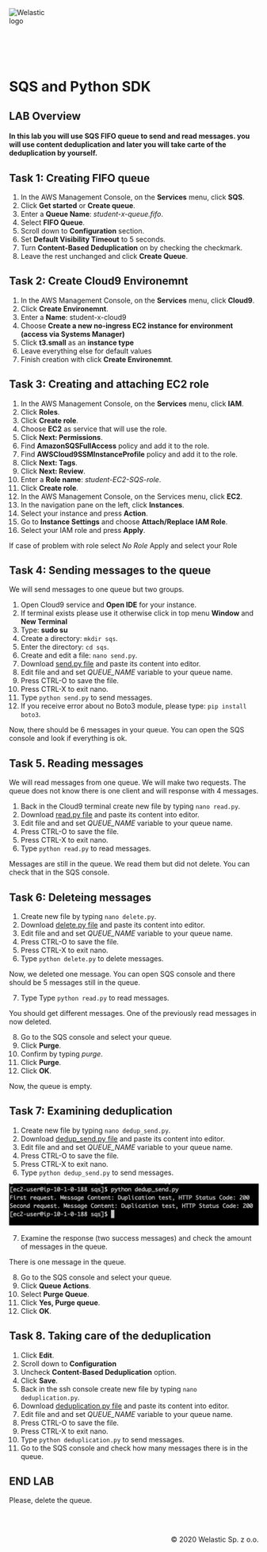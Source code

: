<img src="https://welastic.pl/wp-content/uploads/2020/05/cropped-welastic_logo-300x259.png" alt="Welastic logo" width="100" align="left">
<br><br>
<br><br>
<br><br>

# SQS and Python SDK

## LAB Overview

#### In this lab you will use SQS FIFO queue to send and read messages. you will use content deduplication and later you will take carte of the deduplication by yourself.

## Task 1: Creating FIFO queue

1. In the AWS Management Console, on the **Services** menu, click **SQS**.
2. Click **Get started** or **Create queue**.
3. Enter a **Queue Name**: *student-x-queue.fifo*.
4. Select **FIFO Queue**.
5. Scroll down to **Configuration** section. 
6. Set **Default Visibility Timeout** to 5 seconds.
7. Turn **Content-Based Deduplication** on by checking the checkmark.
8. Leave the rest unchanged and click **Create Queue**.

## Task 2: Create Cloud9 Environemnt
1.  In the AWS Management Console, on the **Services** menu, click **Cloud9**.
2.  Click **Create Environemnt**.
3.  Enter a **Name**: student-x-cloud9
4.  Choose **Create a new no-ingress EC2 instance for environment (access via Systems Manager)**
5.  Click **t3.small** as an **instance type**
6.  Leave everything else for default values
7.  Finish creation with click **Create Environemnt**.


## Task 3: Creating and attaching EC2 role

1.  In the AWS Management Console, on the **Services** menu, click **IAM**.
2.  Click **Roles**.
3.  Click **Create role**.
4.  Choose **EC2** as service that will use the role.
5.  Click **Next: Permissions**.
6.  Find **AmazonSQSFullAccess** policy and add it to the role.
7.  Find **AWSCloud9SSMInstanceProfile** policy and add it to the role.
8.  Click **Next: Tags**.
8.  Click **Next: Review**.
10.  Enter a **Role name**: *student-EC2-SQS-role*.
11. Click **Create role**.
12. In the AWS Management Console, on the Services menu, click **EC2**.
13. In the navigation pane on the left, click **Instances**.
14. Select your instance and press **Action**.
15. Go to **Instance Settings** and choose **Attach/Replace IAM Role**.
16. Select your IAM role and press **Apply**.

If case of problem with role select *No Role* Apply and select your Role 

## Task 4: Sending messages to the queue

We will send messages to one queue but two groups.

1.  Open Cloud9 service and **Open IDE** for your instance.
2.  If terminal exists please use it otherwise click in top menu **Window** and **New Terminal**
3.  Type: **sudo su**
4.  Create a directory: ``mkdir sqs``.
5.  Enter the directory: ``cd sqs``.
6.  Create and edit a file: ``nano send.py``.
7.  Download [send.py file](Files/send.py) and paste its content into editor.
8.  Edit file and and set *QUEUE_NAME* variable to your queue name.
9.  Press CTRL-O to save the file.
10.  Press CTRL-X to exit nano.
11.  Type ``python send.py`` to send messages.
12.  If you receive error about no Boto3 module, please type: ``pip install boto3``.

Now, there should be 6 messages in your queue. You can open the SQS console and look if everything is ok.

## Task 5. Reading messages

We will read messages from one queue. We will make two requests. The queue does not know there is one client and will response with 4 messages.

1.  Back in the Cloud9 terminal create new file by typing ``nano read.py``.
2.  Download [read.py file](Files/read.py) and paste its content into editor.
3.  Edit file and and set *QUEUE_NAME* variable to your queue name.
4.  Press CTRL-O to save the file.
5.  Press CTRL-X to exit nano.
6.  Type ``python read.py`` to read messages.

Messages are still in the queue. We read them but did not delete. You can check that in the SQS console.

## Task 6: Deleteing messages

1.  Create new file by typing ``nano delete.py``.
2.  Download [delete.py file](Files/delete.py) and paste its content into editor.
3.  Edit file and and set *QUEUE_NAME* variable to your queue name.
4.  Press CTRL-O to save the file.
5.  Press CTRL-X to exit nano.
6.  Type ``python delete.py`` to delete messages.

Now, we deleted one message. You can open SQS console and there should be 5 messages still in the queue.

7. Type Type ``python read.py`` to read messages.

You should get different messages. One of the previously read messages in now deleted.

8.  Go to the SQS console and select your queue.
10. Click **Purge**.
11. Confirm by typing *purge*.
11. Click **Purge**.
12. Click **OK**.

Now, the queue is empty.

## Task 7: Examining deduplication

1.  Create new file by typing ``nano dedup_send.py``.
2.  Download [dedup_send.py file](Files/dedup_send.py) and paste its content into editor.
3.  Edit file and and set *QUEUE_NAME* variable to your queue name.
4.  Press CTRL-O to save the file.
5.  Press CTRL-X to exit nano.
6.  Type ``python dedup_send.py`` to send messages.

![sqsdedup](sqs_dedup.png)

7. Examine the response (two success messages) and check the amount of messages in the queue.

There is one message in the queue.

8.  Go to the SQS console and select your queue.
9.  Click **Queue Actions**.
10. Select **Purge Queue**.
11. Click **Yes, Purge queue**.
12. Click **OK**.

## Task 8. Taking care of the deduplication

1.  Click **Edit**.
2.  Scroll down to **Configuration**
3.  Uncheck **Content-Based Deduplication** option.
4.  Click **Save**.
5.  Back in the ssh console create new file by typing ``nano deduplication.py``.
6.  Download [deduplication.py file](Files/deduplication.py) and paste its content into editor.
7.  Edit file and and set *QUEUE_NAME* variable to your queue name.
8.  Press CTRL-O to save the file.
9.  Press CTRL-X to exit nano.
10. Type ``python deduplication.py`` to send messages.
11. Go to the SQS console and check how many messages there is in the queue.

## END LAB

Please, delete the queue.

<br><br>

<p align="right">&copy; 2020 Welastic Sp. z o.o.<p>
